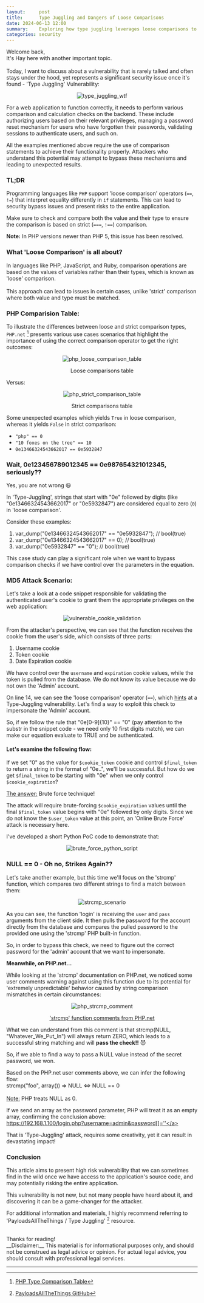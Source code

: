 ```yaml
---
layout:     post
title:      Type Juggling and Dangers of Loose Comparisons
date: 2024-06-13 12:00
summary:    Exploring how type juggling leverages loose comparisons to breach web application security.
categories: security
---
```


Welcome back,
<br />
It's Hay here with another important topic.
<br /><br />
Today, I want to discuss about a vulnerability that is rarely talked and often stays under the hood, yet represents a significant security issue once it's found - 'Type Juggling' Vulnerability:

<p align="center">
  <img src="{{ site.url }}/images/type_juggling_wtf.jpg" alt="type_juggling_wtf" />
</p>

For a web application to function correctly, it needs to perform various comparison and calculation checks on the backend. These include authorizing users based on their relevant privileges, managing a password reset mechanism for users who have forgotten their passwords, validating sessions to authenticate users, and such on.

All the examples mentioned above require the use of comparison statements to achieve their functionality properly. Attackers who understand this potential may attempt to bypass these mechanisms and leading to unexpected results.

### TL;DR

Programming languages like `PHP` support 'loose comparison' operators (`==`, `!=`) that interpret equality differently in `if` statements. This can lead to security bypass issues and present risks to the entire application.

Make sure to check and compare both the value and their type to ensure the comparison is based on strict (`===`, `!==`) comparison.

__Note:__ In PHP versions newer than PHP 5, this issue has been resolved.

### What 'Loose Comparison' is all about?
In languages like PHP, JavaScript, and Ruby, comparison operations are based on the values of variables rather than their types, which is known as 'loose' comparison.
<br /><br />
This approach can lead to issues in certain cases, unlike 'strict' comparison where both value and type must be matched.

### PHP Comparision Table:
To illustrate the differences between loose and strict comparison types, `PHP.net` [^1] presents various use cases scenarios that highlight the importance of using the correct comparison operator to get the right outcomes:

<p align="center">
  <img src="{{ site.url }}/images/loose_compare_table.png" alt="php_loose_comparison_table" />
</p>
<p align="center">Loose comparisons table</p>

Versus:

<p align="center">
  <img src="{{ site.url }}/images/strict_compare_table.png" alt="php_strict_comparison_table" />
</p>
<p align="center">Strict comparisons table</p>

Some unexpected examples which yields `True` in loose comparison, whereas it yields `False` in strict comparison:
  * `"php" == 0`
  * `"10 foxes on the tree" == 10`
  * `0e13466324543662017 == 0e5932847`

### Wait, 0e123456789012345 == 0e987654321012345, seriously??
Yes, you are not wrong 😃

In 'Type-Juggling', strings that start with "0e" followed by digits (like "0e13466324543662017" or "0e5932847") are considered equal to zero (`0`) in 'loose comparison'.

Consider these examples:
  1. var_dump("0e13466324543662017" == "0e5932847"); // bool(true)
  2. var_dump("0e13466324543662017" == 0); // bool(true)
  3. var_dump("0e5932847" == "0"); // bool(true)

This case study can play a significant role when we want to bypass comparison checks if we have control over the parameters in the equation.

### MD5 Attack Scenario:
Let's take a look at a code snippet responsible for validating the authenticated user's cookie to grant them the appropriate privileges on the web application:

<p align="center">
  <img src="{{ site.url }}/images/vulnerable_cookie_validation.png" alt="vulnerable_cookie_validation" />
</p>

From the attacker's perspective, we can see that the function receives the cookie from the user's side, which consists of three parts:
  1. Username cookie
  2. Token cookie
  3. Date Expiration cookie

We have control over the `username` and `expiration` cookie values, while the token is pulled from the database. We do not know its value because we do not own the 'Admin' account.

On line 14, we can see the 'loose comparison' operator (`==`), which <ins>hints</ins> at a Type-Juggling vulnerability. Let's find a way to exploit this check to impersonate the 'Admin' account.

So, if we follow the rule that "0e[0-9]{10}" == "0" (pay attention to the substr in the snippet code - we need only 10 first digits match), we can make our equation evaluate to TRUE and be authenticated.

#### Let's examine the following flow:
If we set "0" as the value for `$cookie_token` cookie and control `$final_token` to return a string in the format of "0e..", we'll be successful. But how do we get `$final_token` to be starting with "0e" when we only control `$cookie_expiration`?

<ins>The answer:</ins> Brute force technique!

The attack will require brute-forcing `$cookie_expiration` values until the final `$final_token` value begins with "0e" followed by only digits. Since we do not know the `$user_token` value at this point, an 'Online Brute Force' attack is necessary here.

I've developed a short Python PoC code to demonstrate that:

<p align="center">
  <img src="{{ site.url }}/images/brute_force_python_script.png" alt="brute_force_python_script" />
</p>

### NULL == 0 - Oh no, Strikes Again??
Let's take another example, but this time we'll focus on the 'strcmp' function, which compares two different strings to find a match between them:

<p align="center">
  <img src="{{ site.url }}/images/strcmp_scenario.png" alt="strcmp_scenario" />
</p>

As you can see, the function 'login' is receiving the `user` and `pass` arguments from the client side. It then pulls the password for the account directly from the database and compares the pulled password to the provided one using the 'strcmp' PHP built-in function.

So, in order to bypass this check, we need to figure out the correct password for the 'admin' account that we want to impersonate.

__Meanwhile, on PHP.net...__

While looking at the 'strcmp' documentation on PHP.net, we noticed some user comments warning against using this function due to its potential for 'extremely unpredictable' behavior caused by string comparison mismatches in certain circumstances:

<p align="center">
  <img src="{{ site.url }}/images/php_strcmp_comment.png" alt="php_strcmp_comment" />
</p>
<p align="center">
    <a href="https://www.php.net/manual/en/function.strcmp.php#108563">'strcmp' function comments from PHP.net</a>
</p>

What we can understand from this comment is that strcmp(NULL, "Whatever_We_Put_In") will always return ZERO, which leads to a successful string matching and will __pass the check!!__ 😈

So, if we able to find a way to pass a NULL value instead of the secret password, we won.

Based on the PHP.net user comments above, we can infer the following flow:
<br />
strcmp("foo", array()) => NULL <=> NULL == 0
<br /><br />
<ins>Note:</ins> PHP treats NULL as 0.

If we send an array as the password parameter, PHP will treat it as an empty array, confirming the conclusion above:
<br />
<a href="https://localhost/login.php?username=admin&password[]=''">https://192.168.1.100/login.php?username=admin&password[]=''</a>

That is 'Type-Juggling' attack, requires some creativity, yet it can result in devastating impact!

### Conclusion

This article aims to present high risk vulnerability that we can sometimes find in the wild once we have access to the application's source code, and may potentially risking the entire application.

This vulnerability is not new, but not many people have heard about it, and discovering it can be a game-changer for the attacker.

For additional information and materials, I highly recommend referring to 'PayloadsAllTheThings / Type Juggling' [^2] resource.

<br />
Thanks for reading!

<br />
__Disclaimer:__ This material is for informational purposes only, and should not be construed as legal advice or opinion. For actual legal advice, you should consult with professional legal services.

---

[^1]: [PHP Type Comparison Table](https://www.php.net/manual/en/types.comparisons.php)
[^2]: [PayloadsAllTheThings GitHub](https://github.com/swisskyrepo/PayloadsAllTheThings/blob/master/Type%20Juggling/README.md)